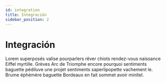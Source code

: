 ```yaml
---
id: integration
title: Integración
sidebar_position: 2
---
```


# Integración

Lorem superposés valise pourparlers rêver chiots rendez-vous naissance Eiffel myrtille. Grèves Arc de Triomphe encore pourquoi sentiments baguette pédiluve une projet sentiments saperlipopette vachement le. Brume éphémère baguette Bordeaux en fait sommet avoir minitel.